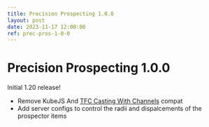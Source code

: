 ```yaml
---
title: Precision Prospecting 1.0.0
layout: post
date: 2023-11-17 12:00:00
ref: prec-pros-1-0-0
---
```


# Precision Prospecting 1.0.0

Initial 1.20 release!

- Remove KubeJS And [TFC Casting With Channels](https://www.curseforge.com/minecraft/mc-mods/tfc-casting-with-channels) compat
- Add server configs to control the radii and dispalcements of the prospector items
